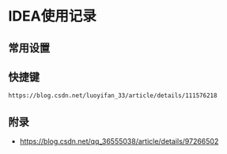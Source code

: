 # IDEA使用记录



## 常用设置





## 快捷键

```
https://blog.csdn.net/luoyifan_33/article/details/111576218
```





## 附录

- https://blog.csdn.net/qq_36555038/article/details/97266502